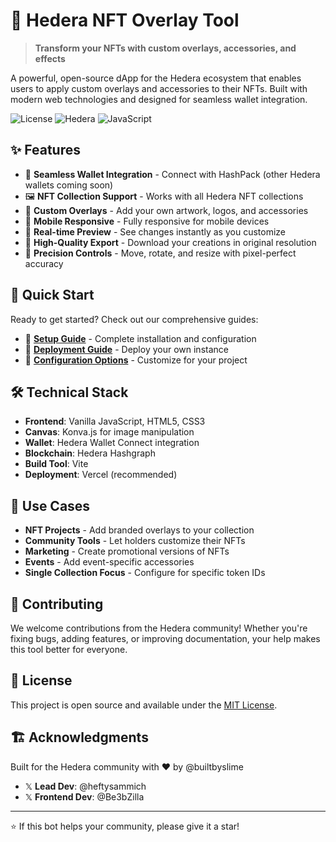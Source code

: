 # 🎨 Hedera NFT Overlay Tool

> **Transform your NFTs with custom overlays, accessories, and effects**

A powerful, open-source dApp for the Hedera ecosystem that enables users to apply custom overlays and accessories to their NFTs. Built with modern web technologies and designed for seamless wallet integration.

![License](https://img.shields.io/badge/license-MIT-green.svg)
![Hedera](https://img.shields.io/badge/blockchain-Hedera-purple.svg)
![JavaScript](https://img.shields.io/badge/language-JavaScript-yellow.svg)

## ✨ Features

- 🔗 **Seamless Wallet Integration** - Connect with HashPack (other Hedera wallets coming soon)
- 🖼️ **NFT Collection Support** - Works with all Hedera NFT collections
- 🎨 **Custom Overlays** - Add your own artwork, logos, and accessories
- 📱 **Mobile Responsive** - Fully responsive for mobile devices
- 🔄 **Real-time Preview** - See changes instantly as you customize
- 💾 **High-Quality Export** - Download your creations in original resolution
- 🎯 **Precision Controls** - Move, rotate, and resize with pixel-perfect accuracy

## 🚀 Quick Start

Ready to get started? Check out our comprehensive guides:

- 📖 **[Setup Guide](SETUP.md)** - Complete installation and configuration
- 🚀 **[Deployment Guide](DEPLOYMENT.md)** - Deploy your own instance
- 🔧 **[Configuration Options](SETUP.md#configuration)** - Customize for your project

## 🛠️ Technical Stack

- **Frontend**: Vanilla JavaScript, HTML5, CSS3
- **Canvas**: Konva.js for image manipulation
- **Wallet**: Hedera Wallet Connect integration
- **Blockchain**: Hedera Hashgraph
- **Build Tool**: Vite
- **Deployment**: Vercel (recommended)

## 🎯 Use Cases

- **NFT Projects** - Add branded overlays to your collection
- **Community Tools** - Let holders customize their NFTs
- **Marketing** - Create promotional versions of NFTs
- **Events** - Add event-specific accessories
- **Single Collection Focus** - Configure for specific token IDs

## 🤝 Contributing

We welcome contributions from the Hedera community! Whether you're fixing bugs, adding features, or improving documentation, your help makes this tool better for everyone.

## 📄 License

This project is open source and available under the [MIT License](LICENSE).

## 🏗️ Acknowledgments

Built for the Hedera community with ❤️ by @builtbyslime

- 𝕏  **Lead Dev**: @heftysammich 
- 𝕏  **Frontend Dev**: @Be3bZilla
  
---

⭐ If this bot helps your community, please give it a star!
